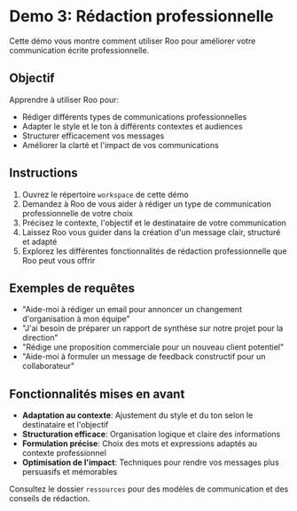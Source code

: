# Demo 3: Rédaction professionnelle

Cette démo vous montre comment utiliser Roo pour améliorer votre communication écrite professionnelle.

## Objectif

Apprendre à utiliser Roo pour:
- Rédiger différents types de communications professionnelles
- Adapter le style et le ton à différents contextes et audiences
- Structurer efficacement vos messages
- Améliorer la clarté et l'impact de vos communications

## Instructions

1. Ouvrez le répertoire `workspace` de cette démo
2. Demandez à Roo de vous aider à rédiger un type de communication professionnelle de votre choix
3. Précisez le contexte, l'objectif et le destinataire de votre communication
4. Laissez Roo vous guider dans la création d'un message clair, structuré et adapté
5. Explorez les différentes fonctionnalités de rédaction professionnelle que Roo peut vous offrir

## Exemples de requêtes

- "Aide-moi à rédiger un email pour annoncer un changement d'organisation à mon équipe"
- "J'ai besoin de préparer un rapport de synthèse sur notre projet pour la direction"
- "Rédige une proposition commerciale pour un nouveau client potentiel"
- "Aide-moi à formuler un message de feedback constructif pour un collaborateur"

## Fonctionnalités mises en avant

- **Adaptation au contexte**: Ajustement du style et du ton selon le destinataire et l'objectif
- **Structuration efficace**: Organisation logique et claire des informations
- **Formulation précise**: Choix des mots et expressions adaptés au contexte professionnel
- **Optimisation de l'impact**: Techniques pour rendre vos messages plus persuasifs et mémorables

Consultez le dossier `ressources` pour des modèles de communication et des conseils de rédaction.